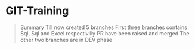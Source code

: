 # GIT-Training

> Summary
> Till now created 5 branches
> First three branches contains Sql, Sql and Excel respectivilly
> PR have been raised and merged
> The other two branches are in DEV phase
